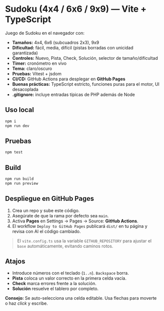 # Sudoku (4x4 / 6x6 / 9x9) — Vite + TypeScript

Juego de Sudoku en el navegador con:
- **Tamaños:** 4x4, 6x6 (subcuadros 2x3), 9x9
- **Dificultad:** fácil, media, difícil (pistas borradas con unicidad garantizada)
- **Controles:** Nuevo, Pista, Check, Solución, selector de tamaño/dificultad
- **Timer:** cronómetro en vivo
- **Tema:** claro/oscuro
- **Pruebas:** Vitest + jsdom
- **CI/CD:** GitHub Actions para desplegar en **GitHub Pages**
- **Buenas prácticas:** TypeScript estricto, funciones puras para el motor, UI desacoplada
- **.gitignore:** incluye entradas típicas de PHP además de Node

## Uso local
```bash
npm i
npm run dev
```

## Pruebas
```bash
npm test
```

## Build
```bash
npm run build
npm run preview
```

## Despliegue en GitHub Pages
1. Crea un repo y sube este código.
2. Asegúrate de que la rama por defecto sea `main`.
3. Activa **Pages** en Settings → Pages → Source: **GitHub Actions**.
4. El workflow `Deploy to GitHub Pages` publicará `dist/` en tu página y revisa con AI el código cambiado.

> El `vite.config.ts` usa la variable `GITHUB_REPOSITORY` para ajustar
> el `base` automáticamente, evitando caminos rotos.

## Atajos
- Introduce números con el teclado (`1..n`). `Backspace` borra.
- **Pista** coloca un valor correcto en la primera celda vacía.
- **Check** marca errores frente a la solución.
- **Solución** resuelve el tablero por completo.

**Consejo:** Se auto-selecciona una celda editable. Usa flechas para moverte o haz *click* y escribe.